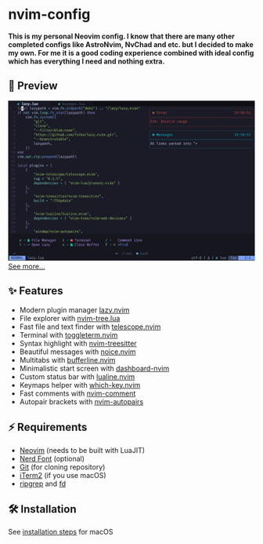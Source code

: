 # nvim-config

**This is my personal Neovim config. I know that there are many other completed configs like AstroNvim, NvChad and etc. but I decided to make my own. For me it is a good coding experience combined with ideal config which has everything I need and nothing extra.**

## 🌟 Preview
![image](img/workspace.png)
<a href="https://github.com/kanipov/nvim-config/main/img">See more...</a>

## ✨ Features
- Modern plugin manager <a href="https://github.com/folke/lazy.nvim">lazy.nvim</a>
- File explorer with <a href="https://github.com/nvim-tree/nvim-tree.lua">nvim-tree.lua</a>
- Fast file and text finder with <a href="https://github.com/nvim-telescope/telescope.nvim">telescope.nvim</a>
- Terminal with <a href="https://github.com/akinsho/toggleterm.nvim">toggleterm.nvim</a>
- Syntax highlight with <a href="https://github.com/nvim-treesitter/nvim-treesitter">nvim-treesitter</a>
- Beautiful messages with <a href="https://github.com/folke/noice.nvim">noice.nvim</a>
- Multitabs with <a href="https://github.com/akinsho/bufferline.nvim">bufferline.nvim</a>
- Minimalistic start screen with <a href="https://github.com/nvimdev/dashboard-nvim">dashboard-nvim</a>
- Custom status bar with <a href="https://github.com/nvim-lualine/lualine.nvim">lualine.nvim</a>
- Keymaps helper with <a href="https://github.com/folke/which-key.nvim">which-key.nvim</a>
- Fast comments with <a href="https://github.com/terrortylor/nvim-comment">nvim-comment</a>
- Autopair brackets with <a href="https://github.com/windwp/nvim-autopairs">nvim-autopairs</a>

## ⚡️ Requirements
- <a href="https://neovim.io">Neovim</a> (needs to be built with LuaJIT)
- <a href="https://www.nerdfonts.com">Nerd Font</a> (optional)
- <a href="https://git-scm.com">Git</a> (for cloning repository)
- <a href="https://iterm2.com">iTerm2</a> (if you use macOS)
- <a href="https://github.com/BurntSushi/ripgrep">ripgrep</a> and <a href="https://github.com/sharkdp/fd">fd</a>

## 🛠️ Installation
See <a href="https://github.com/kanipov/nvim-config/blob/main/doc/installation.txt">installation steps</a> for macOS

